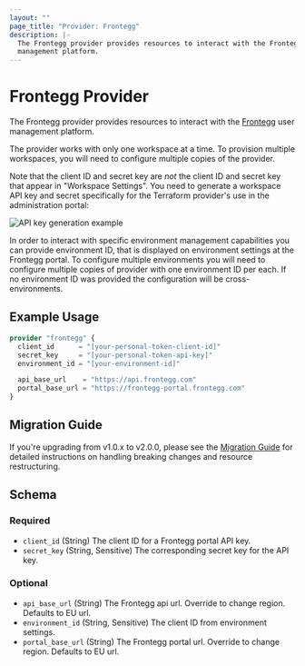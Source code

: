 ```yaml
---
layout: ""
page_title: "Provider: Frontegg"
description: |-
  The Frontegg provider provides resources to interact with the Frontegg user
  management platform.
---
```


# Frontegg Provider

The Frontegg provider provides resources to interact with the [Frontegg] user
management platform.

The provider works with only one workspace at a time. To provision multiple
workspaces, you will need to configure multiple copies of the provider.

Note that the client ID and secret key are *not* the client ID and secret key
that appear in "Workspace Settings". You need to generate a workspace API key
and secret specifically for the Terraform provider's use in the administration
portal:

![API key generation example](https://user-images.githubusercontent.com/882976/132739276-bc72aa75-8c30-452c-b929-85a8d7ffa4d0.png)

In order to interact with specific environment management capabilities you can
provide environment ID, that is displayed on environment settings at the Frontegg
portal. To configure multiple environments you will need to configure multiple
copies of provider with one environment ID per each. If no environment ID was
provided the configuration will be cross-environments.

## Example Usage

```terraform
provider "frontegg" {
  client_id      = "[your-personal-token-client-id]"
  secret_key     = "[your-personal-token-api-key]"
  environment_id = "[your-environment-id]"

  api_base_url    = "https://api.frontegg.com"
  portal_base_url = "https://frontegg-portal.frontegg.com"
}
```

## Migration Guide

If you're upgrading from v1.0.x to v2.0.0, please see the [Migration Guide](guides/migration-v2) for detailed instructions on handling breaking changes and resource restructuring.

<!-- schema generated by tfplugindocs -->
## Schema

### Required

- `client_id` (String) The client ID for a Frontegg portal API key.
- `secret_key` (String, Sensitive) The corresponding secret key for the API key.

### Optional

- `api_base_url` (String) The Frontegg api url. Override to change region. Defaults to EU url.
- `environment_id` (String, Sensitive) The client ID from environment settings.
- `portal_base_url` (String) The Frontegg portal url. Override to change region. Defaults to EU url.

[Frontegg]: https://frontegg.com

